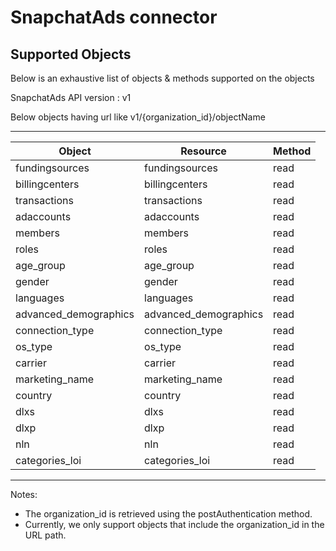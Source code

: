 # SnapchatAds connector


## Supported Objects 
Below is an exhaustive list of objects & methods supported on the objects

SnapchatAds API version : v1

Below objects having url like v1/{organization_id}/objectName

-------------------------------------------------------------
| Object                  | Resource               | Method |
| ----------------------- | ---------------------- | ------ |
| fundingsources          | fundingsources         | read   |
| billingcenters          | billingcenters         | read   |
| transactions            | transactions           | read   |
| adaccounts              | adaccounts             | read   |
| members                 | members                | read   |
| roles                   | roles                  | read   |
| age_group               | age_group              | read   |
| gender                  | gender                 | read   |
| languages               | languages              | read   |
| advanced_demographics   | advanced_demographics  | read   |
| connection_type         | connection_type        | read   |
| os_type                 | os_type                | read   | 
| carrier                 | carrier                | read   |
| marketing_name          | marketing_name         | read   |
| country                 | country                | read   |
| dlxs                    | dlxs                   | read   |
| dlxp                    | dlxp                   | read   |
| nln                     | nln                    | read   |
| categories_loi          | categories_loi         | read   |
-------------------------------------------------------------
 
Notes:
- The organization_id is retrieved using the postAuthentication method.
- Currently, we only support objects that include the organization_id in the URL path.

